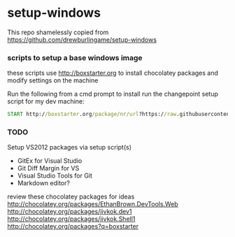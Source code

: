 setup-windows
=============
This repo shamelessly copied from https://github.com/drewburlingame/setup-windows

### scripts to setup a base windows image


these scripts use http://boxstarter.org to install chocolatey packages and modify settings on the machine

Run the following from a cmd prompt to install run the changepoint setup script for my dev machine:
```cmd
START http://boxstarter.org/package/nr/url?https://raw.githubusercontent.com/dachew/setup-windows/master/changepoint/setup
```

### TODO
Setup VS2012 packages via setup script(s)
- GitEx for Visual Studio
- Git Diff Margin for VS
- Visual Studio Tools for Git
- Markdown editor?


review these chocolatey packages for ideas
http://chocolatey.org/packages/EthanBrown.DevTools.Web
http://chocolatey.org/packages/jivkok.dev1
http://chocolatey.org/packages/jivkok.Shell1
http://chocolatey.org/packages?q=boxstarter
